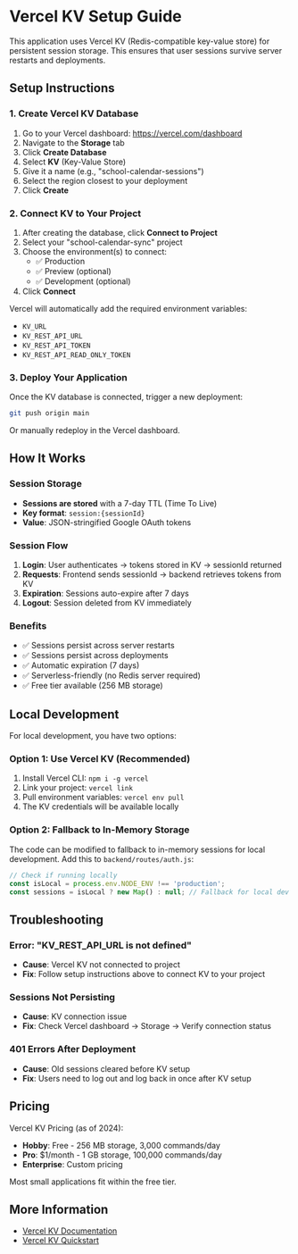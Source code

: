 # Vercel KV Setup Guide

This application uses Vercel KV (Redis-compatible key-value store) for persistent session storage. This ensures that user sessions survive server restarts and deployments.

## Setup Instructions

### 1. Create Vercel KV Database

1. Go to your Vercel dashboard: https://vercel.com/dashboard
2. Navigate to the **Storage** tab
3. Click **Create Database**
4. Select **KV** (Key-Value Store)
5. Give it a name (e.g., "school-calendar-sessions")
6. Select the region closest to your deployment
7. Click **Create**

### 2. Connect KV to Your Project

1. After creating the database, click **Connect to Project**
2. Select your "school-calendar-sync" project
3. Choose the environment(s) to connect:
   - ✅ Production
   - ✅ Preview (optional)
   - ✅ Development (optional)
4. Click **Connect**

Vercel will automatically add the required environment variables:
- `KV_URL`
- `KV_REST_API_URL`
- `KV_REST_API_TOKEN`
- `KV_REST_API_READ_ONLY_TOKEN`

### 3. Deploy Your Application

Once the KV database is connected, trigger a new deployment:

```bash
git push origin main
```

Or manually redeploy in the Vercel dashboard.

## How It Works

### Session Storage
- **Sessions are stored** with a 7-day TTL (Time To Live)
- **Key format**: `session:{sessionId}`
- **Value**: JSON-stringified Google OAuth tokens

### Session Flow
1. **Login**: User authenticates → tokens stored in KV → sessionId returned
2. **Requests**: Frontend sends sessionId → backend retrieves tokens from KV
3. **Expiration**: Sessions auto-expire after 7 days
4. **Logout**: Session deleted from KV immediately

### Benefits
- ✅ Sessions persist across server restarts
- ✅ Sessions persist across deployments
- ✅ Automatic expiration (7 days)
- ✅ Serverless-friendly (no Redis server required)
- ✅ Free tier available (256 MB storage)

## Local Development

For local development, you have two options:

### Option 1: Use Vercel KV (Recommended)
1. Install Vercel CLI: `npm i -g vercel`
2. Link your project: `vercel link`
3. Pull environment variables: `vercel env pull`
4. The KV credentials will be available locally

### Option 2: Fallback to In-Memory Storage
The code can be modified to fallback to in-memory sessions for local development. Add this to `backend/routes/auth.js`:

```javascript
// Check if running locally
const isLocal = process.env.NODE_ENV !== 'production';
const sessions = isLocal ? new Map() : null; // Fallback for local dev
```

## Troubleshooting

### Error: "KV_REST_API_URL is not defined"
- **Cause**: Vercel KV not connected to project
- **Fix**: Follow setup instructions above to connect KV to your project

### Sessions Not Persisting
- **Cause**: KV connection issue
- **Fix**: Check Vercel dashboard → Storage → Verify connection status

### 401 Errors After Deployment
- **Cause**: Old sessions cleared before KV setup
- **Fix**: Users need to log out and log back in once after KV setup

## Pricing

Vercel KV Pricing (as of 2024):
- **Hobby**: Free - 256 MB storage, 3,000 commands/day
- **Pro**: $1/month - 1 GB storage, 100,000 commands/day
- **Enterprise**: Custom pricing

Most small applications fit within the free tier.

## More Information

- [Vercel KV Documentation](https://vercel.com/docs/storage/vercel-kv)
- [Vercel KV Quickstart](https://vercel.com/docs/storage/vercel-kv/quickstart)
